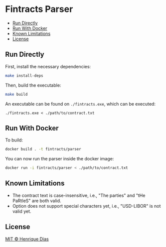 # Fintracts Parser

- [Run Directly](#run-directly)
- [Run With Docker](#run-with-docker)
- [Known Limitations](#known-limitations)
- [License](#license)


## Run Directly

First, install the necessary dependencies:

```bash
make install-deps
```

Then, build the executable:

```bash
make build
```

An executable can be found on `./fintracts.exe`, which can be executed:

```
./fintracts.exe < ./path/to/contract.txt
```

## Run With Docker

To build:

```bash
docker build . -t fintracts/parser
```

You can now run the parser inside the docker image:

```bash
docker run -i fintracts/parser < ./path/to/contract.txt
```

## Known Limitations

- The contract text is case-insensitive, i.e., "The parties" and "tHe PaRtIeS" are both valid.
- Option does not support special characters yet, i.e., "USD-LIBOR" is not valid yet.

## License

[MIT © Henrique Dias](../LICENSE)